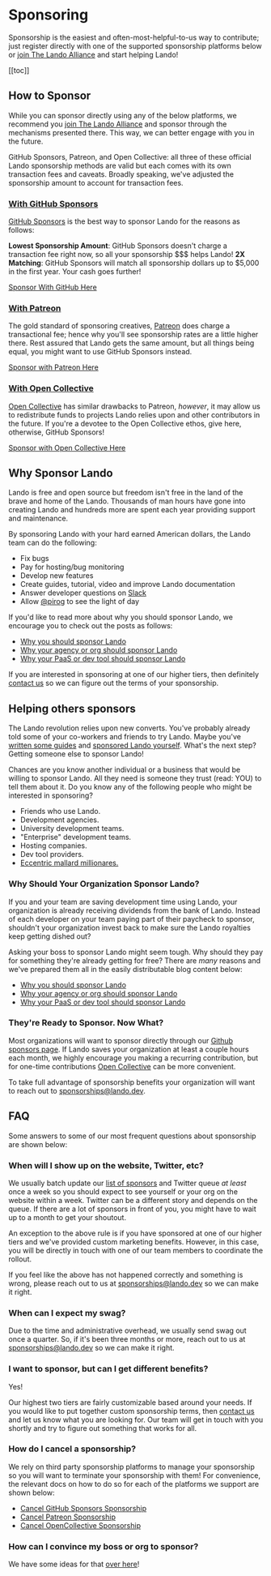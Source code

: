 
# Sponsoring

Sponsorship is the easiest and often-most-helpful-to-us way to contribute; just register directly with one of the supported sponsorship platforms below or [join The Lando Alliance](https://lando.dev/alliance/join/) and start helping Lando!

[[toc]]

## How to Sponsor

While you can sponsor directly using any of the below platforms, we recommend you [join The Lando Alliance](https://lando.dev/alliance/join/) and sponsor through the mechanisms presented there. This way, we can better engage with you in the future.

GitHub Sponsors, Patreon, and Open Collective: all three of these official Lando sponsorship methods are valid but each comes with its own transaction fees and caveats. Broadly speaking, we've adjusted the sponsorship amount to account for transaction fees.

### [With GitHub Sponsors](https://github.com/sponsors/lando)

[GitHub Sponsors](https://github.com/sponsors/lando) is the best way to sponsor Lando for the reasons as follows:

**Lowest Sponsorship Amount**: GitHub Sponsors doesn't charge a transaction fee right now, so all your sponsorship $$$ helps Lando!
**2X Matching**: GitHub Sponsors will match all sponsorship dollars up to $5,000 in the first year. Your cash goes further!

[Sponsor With GitHub Here](https://github.com/sponsors/lando)

### [With Patreon](https://patreon.com/devwithlando)

The gold standard of sponsoring creatives, [Patreon](https://patreon.com/devwithlando) does charge a transactional fee; hence why you'll see sponsorship rates are a little higher there. Rest assured that Lando gets the same amount, but all things being equal, you might want to use GitHub Sponsors instead.

[Sponsor with Patreon Here](https://patreon.com/devwithlando)

### [With Open Collective](https://opencollective.com/lando)

[Open Collective](https://opencollective.com/lando) has similar drawbacks to Patreon, _however_, it may allow us to redistribute funds to projects Lando relies upon and other contributors in the future. If you're a devotee to the Open Collective ethos, give here, otherwise, GitHub Sponsors!

[Sponsor with Open Collective Here](https://opencollective.com/lando)

## Why Sponsor Lando

Lando is free and open source but freedom isn't free in the land of the brave and home of the Lando. Thousands of man hours have gone into creating Lando and hundreds more are spent each year providing support and maintenance.

By sponsoring Lando with your hard earned American dollars, the Lando team can do the following:

* Fix bugs
* Pay for hosting/bug monitoring
* Develop new features
* Create guides, tutorial, video and improve Lando documentation
* Answer developer questions on [Slack](https://launchpass.com/devwithlando)
* Allow [@pirog](https://github.com/pirog) to see the light of day

If you'd like to read more about why you should sponsor Lando, we encourage you to check out the posts as follows:

* [Why you should sponsor Lando](https://blog.lando.dev/2020/02/09/why-you-should-sponsor-lando/)
* [Why your agency or org should sponsor Lando](https://blog.lando.dev/2020/02/08/why-your-agency-should-sponsor-lando/)
* [Why your PaaS or dev tool should sponsor Lando](https://blog.lando.dev/2020/02/07/why-your-pass-should-sponsor-lando/)

If you are interested in sponsoring at one of our higher tiers, then definitely [contact us](https://lando.dev/contact/) so we can figure out the terms of your sponsorship.

## Helping others sponsors

The Lando revolution relies upon new converts. You've probably already told some of your co-workers and friends to try Lando. Maybe you've [written some guides](https://docs.lando.dev/guides) and [sponsored Lando yourself](https://github.com/sponsors/lando). What's the next step? Getting someone else to sponsor Lando!

Chances are you know another individual or a business that would be willing to sponsor Lando. All they need is someone they trust (read: YOU) to tell them about it. Do you know any of the following people who might be interested in sponsoring?

- Friends who use Lando.
- Development agencies.
- University development teams.
- "Enterprise" development teams.
- Hosting companies.
- Dev tool providers.
- [Eccentric mallard millionares.](https://youtu.be/bEmjiCoZ6e4?t=11)

### Why Should Your Organization Sponsor Lando?

If you and your team are saving development time using Lando, your organization is already receiving dividends from the bank of Lando. Instead of each developer on your team paying part of their paycheck to sponsor, shouldn't your organization invest back to make sure the Lando royalties keep getting dished out?

Asking your boss to sponsor Lando might seem tough. Why should they pay for something they're already getting for free? There are _many_ reasons and we've prepared them all in the easily distributable blog content below:

* [Why you should sponsor Lando](https://blog.lando.dev/2020/02/09/why-you-should-sponsor-lando/)
* [Why your agency or org should sponsor Lando](https://blog.lando.dev/2020/02/08/why-your-agency-should-sponsor-lando/)
* [Why your PaaS or dev tool should sponsor Lando](https://blog.lando.dev/2020/02/07/why-your-pass-should-sponsor-lando/)

### They're Ready to Sponsor. Now What?

Most organizations will want to sponsor directly through our [Github sponsors page](https://github.com/sponsors/lando). If Lando saves your organization at least a couple hours each month, we highly encourage you making a recurring contribution, but for one-time contributions [Open Collective](https://opencollective.com/lando#category-CONTRIBUTE) can be more convenient.

To take full advantage of sponsorship benefits your organization will want to reach out to <sponsorships@lando.dev>.

## FAQ

Some answers to some of our most frequent questions about sponsorship are shown below:

### When will I show up on the website, Twitter, etc?

We usually batch update our [list of sponsors](https://lando.dev/sponsor/) and Twitter queue _at least_ once a week so you should expect to see yourself or your org on the website within a week. Twitter can be a different story and depends on the queue. If there are a lot of sponsors in front of you, you might have to wait up to a month to get your shoutout.

An exception to the above rule is if you have sponsored at one of our higher tiers and we've provided custom marketing benefits. However, in this case, you will be directly in touch with one of our team members to coordinate the rollout.

If you feel like the above has not happened correctly and something is wrong, please reach out to us at <sponsorships@lando.dev> so we can make it right.

### When can I expect my swag?

Due to the time and administrative overhead, we usually send swag out once a quarter. So, if it's been three months or more, reach out to us at <sponsorships@lando.dev> so we can make it right.

### I want to sponsor, but can I get different benefits?

Yes!

Our highest two tiers are fairly customizable based around your needs. If you would like to put together custom sponsorship terms, then [contact us](https://lando.dev/contact/) and let us know what you are looking for. Our team will get in touch with you shortly and try to figure out something that works for all.

### How do I cancel a sponsorship?

We rely on third party sponsorship platforms to manage your sponsorship so you will want to terminate your sponsorship with them! For convenience, the relevant docs on how to do so for each of the platforms we support are shown below:

* [Cancel GitHub Sponsors Sponsorship](https://help.github.com/en/github/setting-up-and-managing-billing-and-payments-on-github/downgrading-a-sponsorship)
* [Cancel Patreon Sponsorship](https://support.patreon.com/hc/en-us/articles/360000126286-Update-my-membership-amount)
* [Cancel OpenCollective Sponsorship](https://github.com/opencollective/opencollective/wiki/How-to-cancel-a-subscription)

### How can I convince my boss or org to sponsor?

We have some ideas for that [over here](https://lando.dev/blog/2020/02/08/why-your-agency-should-sponsor-lando.html)!
